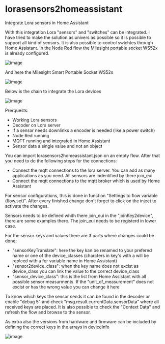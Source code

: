 # lorasensors2homeassistant
Integrate Lora sensors in Home Assistant

With this integration Lora "sensors" and "switches" can be integrated. I have tried to make the solution as univers as possible so it is possible to support all kind of sensors. It is also possible to control swichtes through Home Assistant. In the Node Red flow the Milesight portable socket WS52x is already configured.

![image](https://github.com/user-attachments/assets/1e088a27-bd7a-44e3-b14d-580ed334c643)

And here the Milesight Smart Portable Socket WS52x 

![image](https://github.com/user-attachments/assets/68830218-c5ec-42af-973a-121e8e027991)

Below is the chain to integrate the Lora devices

![image](https://github.com/user-attachments/assets/b1411eca-4749-4a5c-9ebc-f3f6d6e824f4)

Prerquests:
 - Working Lora sensors
 - Decoder on Lora server
 - If a sensor needs downlinks a encoder is needed (like a power switch)
 - Node Red running
 - MQTT running and integrated in Home Assistant
 - Sensor data a single value and not an object

You can import lorasensors2homeassistant.json on an empty flow. After that you need to do the following steps for the connections:
 - Connect the mqtt connections to the lora server. You can add as many applications as you need. All sensors are indentified by there join_eui
 - Connect the mqtt connections to the mqtt broker which is used by Home Assistant

For sensor configurations, this is done in function "Settings to flow variable (flow.set)".  After every finished change don't forget to click on the inject to activate the changes.

Sensors needs to be defined whith there join_eui in the "joinKey2device", there are some examples there. The join_eui needs to be registerd in lower case.

For the sensor keys and values there are 3 parts where changes could be done:
 - "sensorKeyTranslate": here the key kan be renamed to your prefered name or one of the device_classes (charcters in key's with a <underscore> will be replced with a <space> for variable name in Home Assistant)
 - "sensor2device_class": when the key name does not excist as device_class you can link the value to the correct device_class
 - "sensor_device_class": this is the list from Home Assistant with all possible sensor measurments. If the "unit_of_measurement" does not excist or has the wrong value you can change it here

To know which keys the sensor sends it can be found in the decoder or enable "debug 5" and check "msg.result.currentData.sensorData" where all received keys are placed. It is also possible to check the "Context Data" and refresh the flow and browse to the sensor.

As extra also the versions from hardware and firmware can be included by defining the correct keys in the arrays in deviceInfo

![image](https://github.com/user-attachments/assets/5199243c-3298-42d8-aa6a-7fad011502b9)
